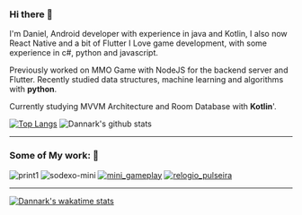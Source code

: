 ### Hi there 👋
I'm Daniel, Android developer with experience in java and Kotlin, I also now React Native and a bit of Flutter
I Love game development, with some experience in c#, python and javascript.

Previously worked on MMO Game with NodeJS for the backend server and Flutter.
Recently studied data structures, machine learning and algorithms with **python**.

Currently studying MVVM Architecture and Room Database with **Kotlin**'.

[![Top Langs](https://github-readme-stats.vercel.app/api/top-langs/?username=Dannark&layout=compact&hide=html,css,jupyter%20notebook)](https://github.com/Dannark/Dannark)
![Dannark's github stats](https://github-readme-stats.vercel.app/api?username=Dannark&theme=dracula&show_icons=true&hide=prs,issues)

----

### Some of My work: 🔭
![print1](https://user-images.githubusercontent.com/7622553/89722276-15254880-d9be-11ea-93a5-706ac7cac2dd.gif) ![sodexo-mini](https://user-images.githubusercontent.com/7622553/89722532-f1afcd00-d9c0-11ea-8c39-1939cde91e74.png) [![mini_gameplay](https://user-images.githubusercontent.com/7622553/90345689-3c50cb00-dff9-11ea-839f-d86b66506b51.gif)](https://github.com/Dannark/bwo) [![relogio_pulseira](https://user-images.githubusercontent.com/7622553/107125415-a8193f80-6888-11eb-92e1-9b5cb4646fb5.png)](https://github.com/Dannark/iot-watchface-kotlin-and-arduino)

----

[![Dannark's wakatime stats](https://github-readme-stats.vercel.app/api/wakatime?username=Dannark)](https://github.com/Dannark/github-readme-stats)


<!--
**Dannark/Dannark** is a ✨ _special_ ✨ repository because its `README.md` (this file) appears on your GitHub profile.



Here are some ideas to get you started:

- 🔭 I’m currently working on ...
- 🌱 I’m currently learning ...
- 👯 I’m looking to collaborate on ...
- 🤔 I’m looking for help with ...
- 💬 Ask me about ...
- 📫 How to reach me: ...
- 😄 Pronouns: ...
- ⚡ Fun fact: ...
-->
